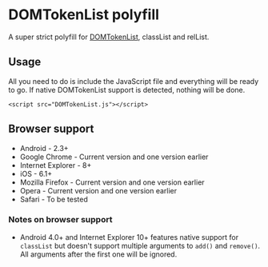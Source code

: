 # DOMTokenList polyfill

A super strict polyfill for [DOMTokenList](http://dom.spec.whatwg.org/#interface-domtokenlist), classList and relList.

## Usage
All you need to do is include the JavaScript file and everything will be ready to go.
If native DOMTokenList support is detected, nothing will be done.

```
<script src="DOMTokenList.js"></script>
```

## Browser support
* Android - 2.3+
* Google Chrome - Current version and one version earlier
* Internet Explorer - 8+
* iOS - 6.1+
* Mozilla Firefox - Current version and one version earlier
* Opera - Current version and one version earlier
* Safari - To be tested

### Notes on browser support
* Android 4.0+ and Internet Explorer 10+ features native support for `classList` but doesn't support multiple arguments to `add()` and `remove()`. All arguments after the first one will be ignored.
